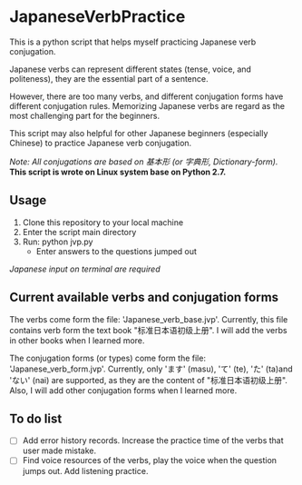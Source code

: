 # JapaneseVerbPractice
This is a python script that helps myself practicing Japanese verb conjugation.

Japanese verbs can represent different states (tense, voice, and
politeness), they are the essential part of a sentence.

However, there are too many verbs, and different conjugation forms have
different conjugation rules. Memorizing Japanese verbs are regard as the
most challenging part for the beginners.

This script may also helpful for other Japanese beginners (especially Chinese)
to practice Japanese verb conjugation.

*Note: All conjugations are based on 基本形 (or 字典形, Dictionary-form).* 
**This script is wrote on Linux system base on Python 2.7.**

## Usage
1. Clone this repository to your local machine
2. Enter the script main directory
3. Run: python jvp.py
    * Enter answers to the questions jumped out

*Japanese input on terminal are required*

## Current available verbs and conjugation forms
The verbs come form the file: 'Japanese\_verb\_base.jvp'. Currently, this file 
contains verb form the text book "标准日本语初级上册". I will add the verbs in
other books when I learned more.

The conjugation forms (or types) come form the file: 'Japanese\_verb\_form.jvp'.
Currently, only 'ます' (masu), 'て' (te), 'た' (ta)and 'ない' (nai) are
supported, as they are the content of "标准日本语初级上册". Also, I will add 
other conjugation forms when I learned more.

## To do list
- [  ] Add error history records. Increase the practice time of the verbs that
user made mistake.
- [  ] Find voice resources of the verbs, play the voice when the question
jumps out. Add listening practice.
